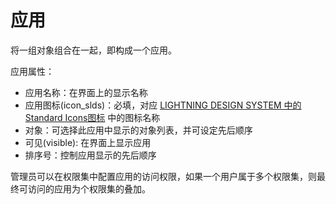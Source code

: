 应用
===

将一组对象组合在一起，即构成一个应用。

应用属性：
- 应用名称：在界面上的显示名称
- 应用图标(icon_slds)：必填，对应 [LIGHTNING DESIGN SYSTEM 中的Standard Icons图标](https://www.lightningdesignsystem.com/icons/#standard) 中的图标名称
- 对象：可选择此应用中显示的对象列表，并可设定先后顺序
- 可见(visible): 在界面上显示应用
- 排序号：控制应用显示的先后顺序

管理员可以在权限集中配置应用的访问权限，如果一个用户属于多个权限集，则最终可访问的应用为个权限集的叠加。